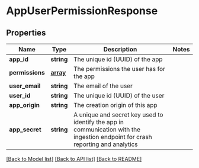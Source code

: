 # AppUserPermissionResponse

## Properties
Name | Type | Description | Notes
------------ | ------------- | ------------- | -------------
**app_id** | **string** | The unique id (UUID) of the app | 
**permissions** | [**array**](.md) | The permissions the user has for the app | 
**user_email** | **string** | The email of the user | 
**user_id** | **string** | The unique id (UUID) of the user | 
**app_origin** | **string** | The creation origin of this app | 
**app_secret** | **string** | A unique and secret key used to identify the app in communication with the ingestion endpoint for crash reporting and analytics | 

[[Back to Model list]](../README.md#documentation-for-models) [[Back to API list]](../README.md#documentation-for-api-endpoints) [[Back to README]](../README.md)

